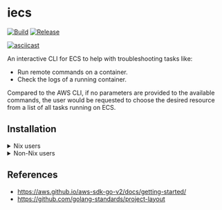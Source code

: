 # iecs

[![Build](https://github.com/sestrella/iecs/actions/workflows/build.yml/badge.svg)](https://github.com/sestrella/iecs/actions/workflows/build.yml)
[![Release](https://github.com/sestrella/iecs/actions/workflows/release.yml/badge.svg)](https://github.com/sestrella/iecs/actions/workflows/release.yml)

[![asciicast](https://asciinema.org/a/727015.svg?t=2)](https://asciinema.org/a/727015)

An interactive CLI for ECS to help with troubleshooting tasks like:

- Run remote commands on a container.
- Check the logs of a running container.

Compared to the AWS CLI, if no parameters are provided to the available
commands, the user would be requested to choose the desired resource from a
list of all tasks running on ECS.

## Installation

<details>
<summary>Nix users</summary>

The [templates](templates) directory contains a complete version of the code
snippets presented in this section. For a better user experience, setup
[sestrella](https://app.cachix.org/cache/sestrella) binary cache to download
pre-built binaries.

### devenv

Add the project input into the `devenv.yaml` file:

```yml
inputs:
  iecs:
    url: github:sestrella/iecs
    overlays:
      - default
```

To install the binary, add it to the `packages` section in the `devenv.nix`
file:

```nix
packages = [ pkgs.iecs ];
```

### flake

Add the project input into the `flake.nix` file:

```nix
inputs.iecs.url = "github:sestrella/iecs/nix_templates";
```

#### Using it as an overlay

Add the project overlay to `nixpkgs`:

```nix
pkgs = import nixpkgs {
  inherit system;
  overlays = [ iecs.overlays.default ];
};
```

Use the binary as derivation input for creating packages or shells:

```nix
buildInputs = [ pkgs.iecs ];
```

#### Using it as a package

Use the binary as derivation input for creating packages or shells:

```nix
buildInputs = [ iecs.packages.${system}.default ];
```

</details>

<details>
<summary>Non-Nix users</summary>

Clone the repository:

```
git clone https://github.com/sestrella/iecs.git
```

Download and [install](https://go.dev/dl/) the appropriate Go version. Check
the version constraint on the [go.mod](go.mod) to determine which version to
use.

Compile and generate the binary:

```
go build
```

Copy the binary to a directory in the `PATH`, like `~/.local/bin`:

```
cp iecs ~/.local/bin/iecs
```

> [!NOTE]
> Check that the path where the binary is copied exists in the `PATH`
> environment variable.

</details>

## References

- https://aws.github.io/aws-sdk-go-v2/docs/getting-started/
- https://github.com/golang-standards/project-layout
